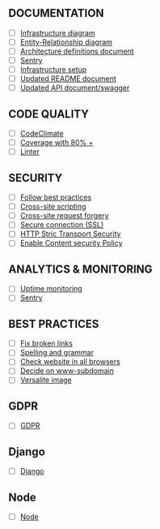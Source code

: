 ## DOCUMENTATION

- [ ] [Infrastructure diagram]()
- [ ] [Entity-Relationship diagram]()
- [ ] [Architecture definitions document]()
- [ ] [Sentry]()
- [ ] [Infrastructure setup]()
- [ ] [Updated README document]()
- [ ] [Updated API document/swagger]()

## CODE QUALITY
- [ ] [CodeClimate]()
- [ ] [Coverage with 80% +]()
- [ ] [Linter]()

## SECURITY

- [ ] [Follow best practices](https://observatory.mozilla.org/)
- [ ] [Cross-site scripting]()
- [ ] [Cross-site request forgery]()
- [ ] [Secure connection (SSL)]()
- [ ] [HTTP Stric Transport Security]()
- [ ] [Enable Content security Policy]()

## ANALYTICS & MONITORING

- [ ] [Uptime monitoring](https://uptimerobot.com/)
- [ ] [Sentry]()

## BEST PRACTICES

- [ ] [Fix broken links](https://validator.w3.org/checklink)
- [ ] [Spelling and grammar]()
- [ ] [Check website in all browsers](http://browsershots.org/)
- [ ] [Decide on www-subdomain]()
- [ ] [Versalite image]()

## GDPR

- [ ] [GDPR]()


## Django

- [ ] [Django]()

## Node

- [ ] [Node]()